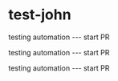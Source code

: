 # test-john


testing automation --- start PR

testing automation --- start PR

testing automation --- start PR
